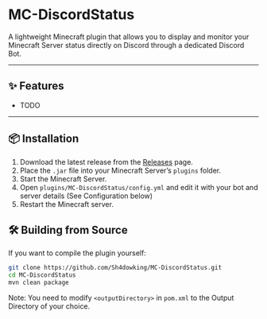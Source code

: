 # MC-DiscordStatus
A lightweight Minecraft plugin that allows you to display and monitor your Minecraft Server status directly on Discord through a dedicated Discord Bot.

---

## ✨ Features
- TODO

---

## 📦 Installation
1. Download the latest release from the [Releases](https://github.com/Sh4dowking/MC-DiscordStatus/releases) page.  
2. Place the `.jar` file into your Minecraft Server’s `plugins` folder.
3. Start the Minecraft Server.
4. Open `plugins/MC-DiscordStatus/config.yml` and edit it with your bot and server details (See Configuration below) 
5. Restart the Minecraft server.

## 🛠️ Building from Source
If you want to compile the plugin yourself:
```bash
git clone https://github.com/Sh4dowking/MC-DiscordStatus.git
cd MC-DiscordStatus
mvn clean package
```
Note: You need to modify `<outputDirectory>` in `pom.xml` to the Output Directory of your choice.
